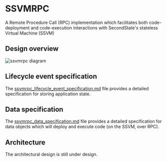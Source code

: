 # SSVMRPC
A Remote Procedure Call (RPC) implementation which facilitates both code-deployment and code-execution interactions with SecondState's stateless Virtual Machine (SSVM)

## Design overview
![ssvmrpc diagram](https://github.com/second-state/SSVMRPC/blob/master/architecture.jpg)

## Lifecycle event specification
The [ssvmrpc_lifecycle_event_specification.md]() file provides a detailed specification for storing application state.

## Data specification
The [ssvmrpc_data_specification.md](https://github.com/second-state/SSVMRPC/blob/master/ssvmrpc_data_specification.md) file provides a detailed specification for data objects which will deploy and execute code (on the SSVM, over RPC).

## Architecture
The architectural design is still under design. 
